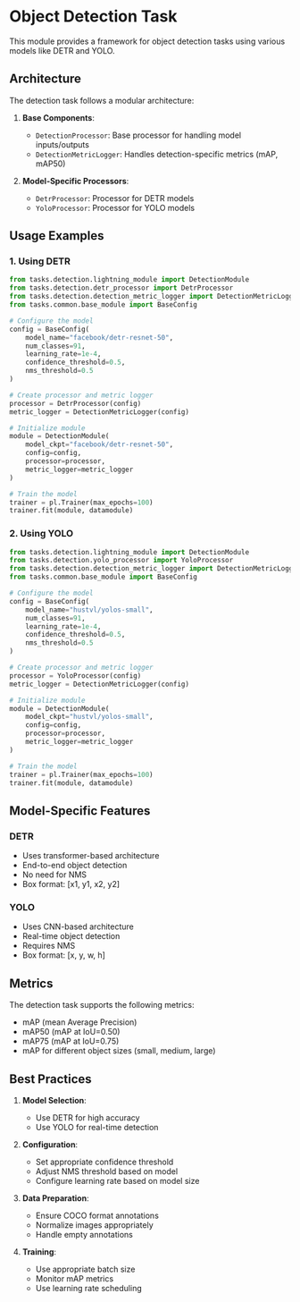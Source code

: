# Object Detection Task

This module provides a framework for object detection tasks using various models like DETR and YOLO.

## Architecture

The detection task follows a modular architecture:

1. **Base Components**:
   - `DetectionProcessor`: Base processor for handling model inputs/outputs
   - `DetectionMetricLogger`: Handles detection-specific metrics (mAP, mAP50)

2. **Model-Specific Processors**:
   - `DetrProcessor`: Processor for DETR models
   - `YoloProcessor`: Processor for YOLO models

## Usage Examples

### 1. Using DETR

```python
from tasks.detection.lightning_module import DetectionModule
from tasks.detection.detr_processor import DetrProcessor
from tasks.detection.detection_metric_logger import DetectionMetricLogger
from tasks.common.base_module import BaseConfig

# Configure the model
config = BaseConfig(
    model_name="facebook/detr-resnet-50",
    num_classes=91,
    learning_rate=1e-4,
    confidence_threshold=0.5,
    nms_threshold=0.5
)

# Create processor and metric logger
processor = DetrProcessor(config)
metric_logger = DetectionMetricLogger(config)

# Initialize module
module = DetectionModule(
    model_ckpt="facebook/detr-resnet-50",
    config=config,
    processor=processor,
    metric_logger=metric_logger
)

# Train the model
trainer = pl.Trainer(max_epochs=100)
trainer.fit(module, datamodule)
```

### 2. Using YOLO

```python
from tasks.detection.lightning_module import DetectionModule
from tasks.detection.yolo_processor import YoloProcessor
from tasks.detection.detection_metric_logger import DetectionMetricLogger
from tasks.common.base_module import BaseConfig

# Configure the model
config = BaseConfig(
    model_name="hustvl/yolos-small",
    num_classes=91,
    learning_rate=1e-4,
    confidence_threshold=0.5,
    nms_threshold=0.5
)

# Create processor and metric logger
processor = YoloProcessor(config)
metric_logger = DetectionMetricLogger(config)

# Initialize module
module = DetectionModule(
    model_ckpt="hustvl/yolos-small",
    config=config,
    processor=processor,
    metric_logger=metric_logger
)

# Train the model
trainer = pl.Trainer(max_epochs=100)
trainer.fit(module, datamodule)
```

## Model-Specific Features

### DETR
- Uses transformer-based architecture
- End-to-end object detection
- No need for NMS
- Box format: [x1, y1, x2, y2]

### YOLO
- Uses CNN-based architecture
- Real-time object detection
- Requires NMS
- Box format: [x, y, w, h]

## Metrics

The detection task supports the following metrics:
- mAP (mean Average Precision)
- mAP50 (mAP at IoU=0.50)
- mAP75 (mAP at IoU=0.75)
- mAP for different object sizes (small, medium, large)

## Best Practices

1. **Model Selection**:
   - Use DETR for high accuracy
   - Use YOLO for real-time detection

2. **Configuration**:
   - Set appropriate confidence threshold
   - Adjust NMS threshold based on model
   - Configure learning rate based on model size

3. **Data Preparation**:
   - Ensure COCO format annotations
   - Normalize images appropriately
   - Handle empty annotations

4. **Training**:
   - Use appropriate batch size
   - Monitor mAP metrics
   - Use learning rate scheduling 